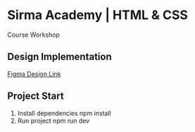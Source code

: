 # Sirma Academy | HTML & CSS
Course Workshop

## Design Implementation
[Figma Design Link](https://www.figma.com/community/file/1150370769219258177/responsive-startup-website)

## Project Start
1. Install dependencies npm install
2. Run project npm run dev